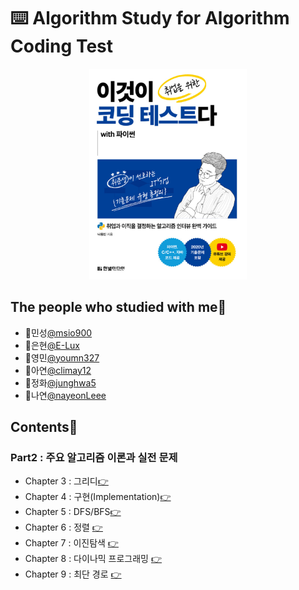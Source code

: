 # ⌨️ Algorithm Study for Algorithm Coding Test

<p align="center">
	<img src="./images/bookcover.png" alt="bookcover" width="50%" height="50%"/>
</p>

## The people who studied with me🤝<a id="people"></a>
* 🤝민성[@msio900](https://github.com/msio900)
* 🤝은현[@E-Lux](https://github.com/msio900)
* 🤝영민[@youmn327](https://github.com/youmn327)
* 🤝아연[@climay12](https://github.com/limay12)
* 🤝정화[@junghwa5](https://github.com/junghwa5)
* 🤝나연[@nayeonLeee](https://github.com/nayeonLeee)

## Contents📑<a id="people"></a>

### Part2 : 주요 알고리즘 이론과 실전 문제
  * Chapter 3 : 그리디[👉](./Chap03_greedy)
  * Chapter 4 : 구현(Implementation)[👉](./Chap04_Implementation)
  * Chapter 5 : DFS/BFS[👉](./Chap05_DFS&BFS)
  * Chapter 6 : 정렬 [👉](./Chap06_sorting)
  * Chapter 7 : 이진탐색 [👉](./7_binary_search)
  * Chapter 8 : 다이나믹 프로그래밍 [👉](./8_dynamic_programming)
  * Chapter 9 : 최단 경로 [👉](./9_shortest_path)
